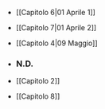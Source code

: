 - [[Capitolo 6|01 Aprile 1]]
- [[Capitolo 7|01 Aprile 2]]
- [[Capitolo 4|09 Maggio]]

- ### **N.D.**
- [[Capitolo 2]]
- [[Capitolo 8]]